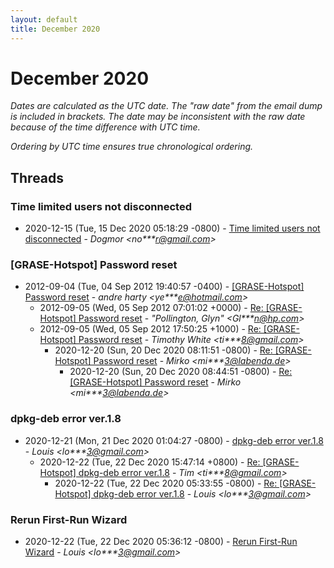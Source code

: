 ```yaml
---
layout: default
title: December 2020
---
```


# December 2020

_Dates are calculated as the UTC date. The "raw date" from the email dump is included in brackets. The date may be inconsistent with the raw date because of the time difference with UTC time._

_Ordering by UTC time ensures true chronological ordering._

## Threads

### Time limited users not disconnected
+ 2020-12-15 (Tue, 15 Dec 2020 05:18:29 -0800) - [Time limited users not disconnected](/archive/2020/12/f98aca16a607c294d213e0a9d28f7763a0ec69469f246f9e0bb61b3bd5691084) - _Dogmor \<no***r@gmail.com\>_

### [GRASE-Hotspot] Password reset
+ 2012-09-04 (Tue, 04 Sep 2012 19:40:57 -0400) - [[GRASE-Hotspot] Password reset](/archive/2012/09/1f9d755aa5de1b6600de48915710e6bdf789f058674bdaf5dbfd5464b3a738c9) - _andre harty \<ye***e@hotmail.com\>_
  + 2012-09-05 (Wed, 05 Sep 2012 07:01:02 +0000) - [Re: [GRASE-Hotspot] Password reset](/archive/2012/09/df8dfd0dbfe7ed3dd3cfab931f94c462fefe65c98852f5767256a1f18451140c) - _"Pollington, Glyn" \<Gl***n@hp.com\>_
  + 2012-09-05 (Wed, 05 Sep 2012 17:50:25 +1000) - [Re: [GRASE-Hotspot] Password reset](/archive/2012/09/ecdfb35517e6b48d7c322667c194385453a798743f66f180656d7e059e723eca) - _Timothy White \<ti***8@gmail.com\>_
    + 2020-12-20 (Sun, 20 Dec 2020 08:11:51 -0800) - [Re: [GRASE-Hotspot] Password reset](/archive/2020/12/f7120912671d47605f04f4cab738879657dd7a03852f62455c65061e968afb92) - _Mirko \<mi***3@labenda.de\>_
      + 2020-12-20 (Sun, 20 Dec 2020 08:44:51 -0800) - [Re: [GRASE-Hotspot] Password reset](/archive/2020/12/baccf3a9e520ca2e6e921acef30bfdf259b2ca2fdc4949efba0f83af7df2bf10) - _Mirko \<mi***3@labenda.de\>_

### dpkg-deb error ver.1.8
+ 2020-12-21 (Mon, 21 Dec 2020 01:04:27 -0800) - [dpkg-deb error ver.1.8](/archive/2020/12/3b6c87150c66d1145b47215c1e312b66ff21cc542568c92b3e4e74864902bd30) - _Louis \<lo***3@gmail.com\>_
  + 2020-12-22 (Tue, 22 Dec 2020 15:47:14 +0800) - [Re: [GRASE-Hotspot] dpkg-deb error ver.1.8](/archive/2020/12/f545496cfc2fe022a38d214abaa8f912704656a3defe63c7a6689b1ae29553c3) - _Tim \<ti***8@gmail.com\>_
    + 2020-12-22 (Tue, 22 Dec 2020 05:33:55 -0800) - [Re: [GRASE-Hotspot] dpkg-deb error ver.1.8](/archive/2020/12/6d5bc980146edbe22bf1ce71f63430680e2bdbe787d2f74e009e34abdfb1ebeb) - _Louis \<lo***3@gmail.com\>_

### Rerun First-Run Wizard
+ 2020-12-22 (Tue, 22 Dec 2020 05:36:12 -0800) - [Rerun First-Run Wizard](/archive/2020/12/b1cedacbf761f6bfd3c7b416524f67ee07b71b158fddc0c070d82f3335772bbf) - _Louis \<lo***3@gmail.com\>_

